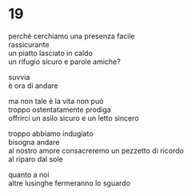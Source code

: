 # 19

perché cerchiamo una presenza facile  
rassicurante  
un piatto lasciato in caldo  
un rifugio sicuro e parole amiche?

suvvia  
è ora di andare

ma non tale è la vita non può  
troppo ostentatamente prodiga  
offrirci un asilo sicuro e un letto sincero

troppo abbiamo indugiato  
bisogna andare  
al nostro amore consacreremo un pezzetto di ricordo  
al riparo dal sole

quanto a noi  
altre lusinghe fermeranno lo sguardo
